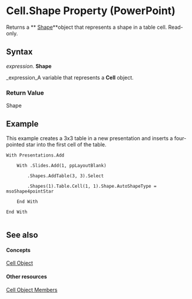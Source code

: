 
# Cell.Shape Property (PowerPoint)

Returns a  ** [Shape](1da93849-99e0-827e-ced3-c6cf7f8569f3.md)**object that represents a shape in a table cell. Read-only.


## Syntax

 _expression_. **Shape**

 _expression_A variable that represents a  **Cell** object.


### Return Value

Shape


## Example

This example creates a 3x3 table in a new presentation and inserts a four-pointed star into the first cell of the table.


```
With Presentations.Add

    With .Slides.Add(1, ppLayoutBlank)

        .Shapes.AddTable(3, 3).Select

        .Shapes(1).Table.Cell(1, 1).Shape.AutoShapeType = msoShape4pointStar

    End With

End With


```


## See also


#### Concepts


 [Cell Object](e89e5d69-33b1-d7b1-0a6c-4dfd8b676977.md)
#### Other resources


 [Cell Object Members](1a8d7b33-4a85-f056-d97b-0e3740f3d205.md)

